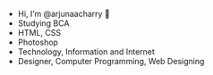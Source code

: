- Hi, I’m @arjunaacharry 👋
- Studying BCA
- HTML, CSS
- Photoshop
- Technology, Information and Internet
- Designer, Computer Programming, Web Designing

<!---

arjunaacharry/arjunaacharry is a ✨ special ✨ repository because its `README.md` (this file) appears on your GitHub profile.

You can click the Preview link to take a look at your changes.

--->





